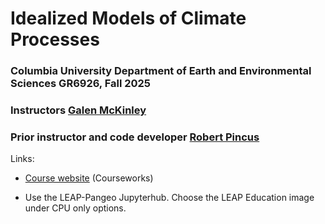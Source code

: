# Idealized Models of Climate Processes
### Columbia University Department of Earth and Environmental Sciences GR6926, Fall 2025
### Instructors [Galen McKinley](https://mckinley.ldeo.columbia.edu) 
### Prior instructor and code developer [Robert Pincus](https://crew.ldeo.columbia.edu)

Links: 
- [Course website](https://courseworks2.columbia.edu/courses/167024) (Courseworks)
  
- Use the LEAP-Pangeo Jupyterhub. Choose the LEAP Education image under CPU only options.
  
